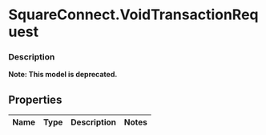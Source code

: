 # SquareConnect.VoidTransactionRequest

### Description
**Note: This model is deprecated.**



## Properties
Name | Type | Description | Notes
------------ | ------------- | ------------- | -------------


